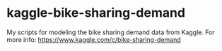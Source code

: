 # kaggle-bike-sharing-demand
My scripts for modeling the bike sharing demand data from Kaggle.
For more info: https://www.kaggle.com/c/bike-sharing-demand

